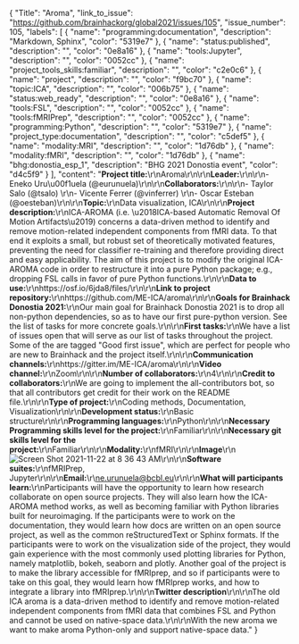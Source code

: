 {
  "Title": "Aroma",
  "link_to_issue": "https://github.com/brainhackorg/global2021/issues/105",
  "issue_number": 105,
  "labels": [
    {
      "name": "programming:documentation",
      "description": "Markdown, Sphinx",
      "color": "5319e7"
    },
    {
      "name": "status:published",
      "description": "",
      "color": "0e8a16"
    },
    {
      "name": "tools:Jupyter",
      "description": "",
      "color": "0052cc"
    },
    {
      "name": "project_tools_skills:familiar",
      "description": "",
      "color": "c2e0c6"
    },
    {
      "name": "project",
      "description": "",
      "color": "f9bc70"
    },
    {
      "name": "topic:ICA",
      "description": "",
      "color": "006b75"
    },
    {
      "name": "status:web_ready",
      "description": "",
      "color": "0e8a16"
    },
    {
      "name": "tools:FSL",
      "description": "",
      "color": "0052cc"
    },
    {
      "name": "tools:fMRIPrep",
      "description": "",
      "color": "0052cc"
    },
    {
      "name": "programming:Python",
      "description": "",
      "color": "5319e7"
    },
    {
      "name": "project_type:documentation",
      "description": "",
      "color": "c5def5"
    },
    {
      "name": "modality:MRI",
      "description": "",
      "color": "1d76db"
    },
    {
      "name": "modality:fMRI",
      "description": "",
      "color": "1d76db"
    },
    {
      "name": "bhg:donostia_esp_1",
      "description": "BHG 2021 Donostia event",
      "color": "d4c5f9"
    }
  ],
  "content": "**Project title:**\r\nAroma\r\n\r\n**Leader:**\r\n\r\n- Eneko Uru\u00f1uela (@eurunuela)\r\n\r\n**Collaborators:**\r\n\r\n- Taylor Salo (@tsalo) \r\n- Vicente Ferrer (@vinferrer) \r\n- Oscar Esteban (@oesteban)\r\n\r\n**Topic:**\r\nData visualization, ICA\r\n\r\n**Project description:**\r\nICA-AROMA (i.e. \u2018ICA-based Automatic Removal Of Motion Artifacts\u2019) concerns a data-driven method to identify and remove motion-related independent components from fMRI data. To that end it exploits a small, but robust set of theoretically motivated features, preventing the need for classifier re-training and therefore providing direct and easy applicability. The aim of this project is to modify the original ICA-AROMA code in order to restructure it into a pure Python package; e.g., dropping FSL calls in favor of pure Python functions.\r\n\r\n**Data to use:**\r\nhttps://osf.io/6jda8/files/\r\n\r\n**Link to project repository:**\r\nhttps://github.com/ME-ICA/aroma\r\n\r\n**Goals for Brainhack Donostia 2021:**\r\nOur main goal for Brainhack Donostia 2021 is to drop all non-python dependencies, so as to have our first pure-python version. See the list of tasks for more concrete goals.\r\n\r\n**First tasks:**\r\nWe have a list of issues open that will serve as our list of tasks throughout the project. Some of the are tagged \"Good first issue\", which are perfect for people who are new to Brainhack and the project itself.\r\n\r\n**Communication channels:**\r\nhttps://gitter.im/ME-ICA/aroma\r\n\r\n**Video channel:**\r\nZoom\r\n\r\n**Number of collaborators:**\r\n4\r\n\r\n**Credit to collaborators:**\r\nWe are going to implement the all-contributors bot, so that all contributors get credit for their work on the README file.\r\n\r\n**Type of project:**\r\nCoding methods, Documentation, Visualization\r\n\r\n**Development status:**\r\nBasic structure\r\n\r\n**Programming languages:**\r\nPython\r\n\r\n**Necessary Programming skills level for the project:**\r\nFamiliar\r\n\r\n**Necessary git skills level for the project:**\r\nFamiliar\r\n\r\n**Modality:**\r\nfMRI\r\n\r\n**Image**\r\n![Screen Shot 2021-11-22 at 8 36 43 AM](https://user-images.githubusercontent.com/13706448/142821535-6dae89b1-e3c2-4611-9525-bcb1b36dddc6.png)\r\n\r\n**Software suites:**\r\nfMRIPrep, Jupyter\r\n\r\n**Email:**\r\ne.urunuela@bcbl.eu\r\n\r\n**What will participants learn:**\r\nParticipants will have the opportunity to learn how research collaborate on open source projects. They will also learn how the ICA-AROMA method works, as well as becoming familiar with Python libraries built for neuroimaging. If the participants were to work on the documentation, they would learn how docs are written on an open source project, as well as the common reStructuredText or Sphinx formats. If the participants were to work on the visualization side of the project, they would gain experience with the most commonly used plotting libraries for Python, namely matplotlib, bokeh, seaborn and plotly. Another goal of the project is to make the library accessible for fMRIprep, and so if participants were to take on this goal, they would learn how fMRIprep works, and how to integrate a library into fMRIprep.\r\n\r\n**Twitter description**\r\n\r\nThe old ICA aroma is a data-driven method to identify and remove motion-related independent components from fMRI data that combines FSL and Python and cannot be used on native-space data.\r\n\r\nWith the new aroma we want to make aroma Python-only and support native-space data."
}